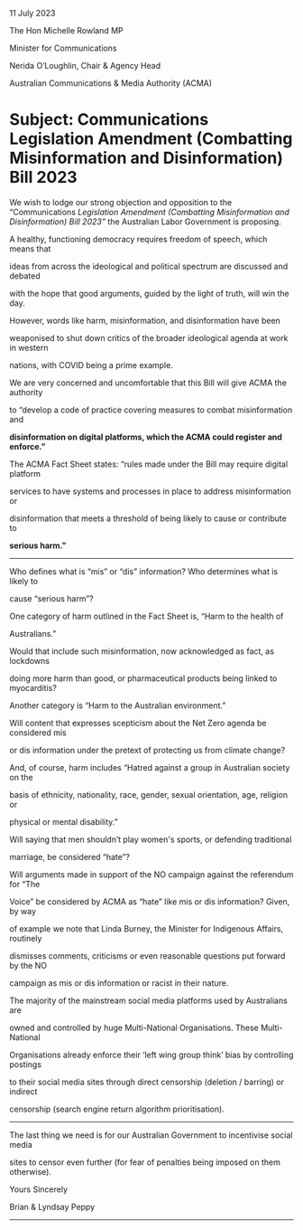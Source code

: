 11 July 2023

The Hon Michelle Rowland MP

Minister for Communications

Nerida O’Loughlin, Chair & Agency Head

Australian Communications & Media Authority (ACMA)

# Subject: Communications Legislation Amendment (Combatting Misinformation and Disinformation) Bill 2023

We wish to lodge our strong objection and opposition to the “Communications
_Legislation Amendment (Combatting Misinformation and Disinformation) Bill 2023”_
the Australian Labor Government is proposing.

A healthy, functioning democracy requires freedom of speech, which means that

ideas from across the ideological and political spectrum are discussed and debated

with the hope that good arguments, guided by the light of truth, will win the day.

However, words like harm, misinformation, and disinformation have been

weaponised to shut down critics of the broader ideological agenda at work in western

nations, with COVID being a prime example.

We are very concerned and uncomfortable that this Bill will give ACMA the authority

to “develop a code of practice covering measures to combat misinformation and

**disinformation on digital platforms, which the ACMA could register and enforce.”**

The ACMA Fact Sheet states: “rules made under the Bill may require digital platform

services to have systems and processes in place to address misinformation or

disinformation that meets a threshold of being likely to cause or contribute to

**serious harm.”**


-----

Who defines what is “mis” or “dis” information? Who determines what is likely to

cause “serious harm”?

One category of harm outlined in the Fact Sheet is, “Harm to the health of

Australians.”

Would that include such misinformation, now acknowledged as fact, as lockdowns

doing more harm than good, or pharmaceutical products being linked to myocarditis?

Another category is “Harm to the Australian environment.”

Will content that expresses scepticism about the Net Zero agenda be considered mis

or dis information under the pretext of protecting us from climate change?

And, of course, harm includes “Hatred against a group in Australian society on the

basis of ethnicity, nationality, race, gender, sexual orientation, age, religion or

physical or mental disability.”

Will saying that men shouldn’t play women's sports, or defending traditional

marriage, be considered “hate”?

Will arguments made in support of the NO campaign against the referendum for “The

Voice” be considered by ACMA as “hate” like mis or dis information? Given, by way

of example we note that Linda Burney, the Minister for Indigenous Affairs, routinely

dismisses comments, criticisms or even reasonable questions put forward by the NO

campaign as mis or dis information or racist in their nature.

The majority of the mainstream social media platforms used by Australians are

owned and controlled by huge Multi-National Organisations. These Multi-National

Organisations already enforce their ‘left wing group think’ bias by controlling postings

to their social media sites through direct censorship (deletion / barring) or indirect

censorship (search engine return algorithm prioritisation).


-----

The last thing we need is for our Australian Government to incentivise social media

sites to censor even further (for fear of penalties being imposed on them otherwise).

Yours Sincerely

Brian & Lyndsay Peppy


-----

